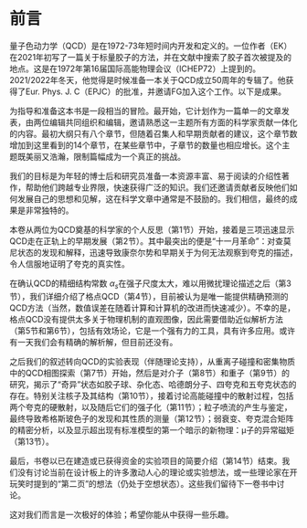 # 前言

量子色动力学（QCD）是在1972-73年短时间内开发和定义的。一位作者（EK）在2021年初写了一篇关于标量胶子的方法，并在文献中搜索了胶子首次被提及的地点。这是在1972年第16届国际高能物理会议（ICHEP72）上提到的。2021/2022年冬天，他觉得是时候准备一本关于QCD成立50周年的专辑了。他获得了Eur. Phys. J. C（EPJC）的批准，并邀请FG加入这个工作。以下是成果。

为指导和准备这本书是一段相当的冒险。最开始，它计划作为一篇单一的文章发表，由两位编辑共同组织和编辑，邀请熟悉这一主题所有方面的科学家贡献一体化的内容。最初大纲只有八个章节，但随着召集人和早期贡献者的建议，这个章节数增加到这里看到的14个章节，在某些章节中，子章节的数量也相应增长。这个主题既美丽又浩瀚，限制篇幅成为一个真正的挑战。

我们的目标是为年轻的博士后和研究员准备一本资源丰富、易于阅读的介绍性著作，帮助他们跨越专业界限，快速获得广泛的知识。我们还邀请贡献者反映他们如何发展自己的思想和见解，这在科学文章中通常是不鼓励的。我们相信，最终的成果是非常独特的。

本卷从两位为QCD奠基的科学家的个人反思（第1节）开始，接着是三项迅速显示QCD走在正轨上的早期发展（第2节）。其中最突出的便是“十一月革命”：对查莫尼状态的发现和解释，迅速导致康奈尔势和早期关于为何无法观察到夸克的描述，令人信服地证明了夸克的真实性。

在确认QCD的精细结构常数 $\alpha_s$在强子尺度太大，难以用微扰理论描述之后（第3节），我们详细介绍了格点QCD（第4节），目前被认为是唯一能提供精确预测的QCD方法（当然，数值误差在随着计算和计算机的改进而快速减少）。不幸的是，格点QCD没有提供太多关于物理机制的直观图像，因此需要借助近似解析方法（第5节和第6节），包括有效场论，它是一个强有力的工具，具有许多应用。或许有一天我们会有精确的解析解，但目前还没有。

之后我们的叙述转向QCD的实验表现（伴随理论支持），从重离子碰撞和密集物质中的QCD相图探索（第7节）开始，然后是对介子（第8节）和重子（第9节）的研究，揭示了“奇异”状态如胶子球、杂化态、哈德朗分子、四夸克和五夸克状态的存在。特别关注核子及其结构（第10节），接着讨论高能碰撞中的散射过程，包括两个夸克的硬散射，以及随后它们的强子化（第11节）；粒子喷流的产生与鉴定，最终导致希格斯玻色子的发现和其性质的测量（第12节）；弱衰变、夸克混合矩阵的精密分析，以及显示超出现有标准模型的第一个暗示的新物理：μ子的异常磁矩（第13节）。

最后，书卷以已在建造或已获得资金的实验项目的简要介绍（第14节）结束。我们没有讨论当前在设计板上的许多激动人心的理论或实验想法，或一些理论家在开玩笑时提到的“第二页”的想法（仍处于空想状态）。这些我们留待下一卷书中讨论。

这对我们而言是一次极好的体验；希望你能从中获得一些乐趣。